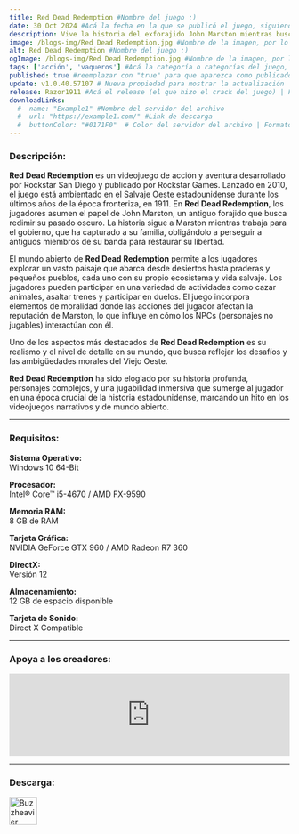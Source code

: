 ```yaml
---
title: Red Dead Redemption #Nombre del juego :)
date: 30 Oct 2024 #Acá la fecha en la que se publicó el juego, siguiendo este formato: Dia "30", Mes "Oct", Año "2024" = como debe quedar: 30 Oct 2024
description: Vive la historia del exforajido John Marston mientras busca a los últimos miembros vivos de la famosa banda de Van der Linde en el debut para PC del aclamado predecesor de Red Dead Redemption 2. #Acá una mini descripción del juego
image: /blogs-img/Red Dead Redemption.jpg #Nombre de la imagen, por lo general es exactamente el mismo nombre que el juego excluyendo lo ":" (Dos puntos)
alt: Red Dead Redemption #Nombre del juego :)
ogImage: /blogs-img/Red Dead Redemption.jpg #Nombre de la imagen, por lo general es exactamente el mismo nombre que el juego excluyendo lo ":" (Dos puntos)
tags: ['acción', 'vaqueros'] #Acá la categoría o categorías del juego, si es más de una se coloca en este formato: ['categoría1', 'categoría2']
published: true #reemplazar con "true" para que aparezca como publicado
update: v1.0.40.57107 # Nueva propiedad para mostrar la actualización | Formato: v1.0.0
release: Razor1911 #Acá el release (el que hizo el crack del juego) | Formato: Nicolhetti
downloadLinks:
  #- name: "Example1" #Nombre del servidor del archivo
  #  url: "https://example1.com/" #Link de descarga
  #  buttonColor: "#0171F0"  # Color del servidor del archivo | Formato hexadecimal | MediaFire: #0171F0 | Buzzheavier: #FF6600 |
---
```


<!--En VSCode seleccionando una palabra, por ejemplo: "Red Dead Redemption" y apretando Ctrl+F2 se seleccionan todas las palabras iguales-->

### Descripción:
**Red Dead Redemption** es un videojuego de acción y aventura desarrollado por Rockstar San Diego y publicado por Rockstar Games. Lanzado en 2010, el juego está ambientado en el Salvaje Oeste estadounidense durante los últimos años de la época fronteriza, en 1911. En **Red Dead Redemption**, los jugadores asumen el papel de John Marston, un antiguo forajido que busca redimir su pasado oscuro. La historia sigue a Marston mientras trabaja para el gobierno, que ha capturado a su familia, obligándolo a perseguir a antiguos miembros de su banda para restaurar su libertad.

El mundo abierto de **Red Dead Redemption** permite a los jugadores explorar un vasto paisaje que abarca desde desiertos hasta praderas y pequeños pueblos, cada uno con su propio ecosistema y vida salvaje. Los jugadores pueden participar en una variedad de actividades como cazar animales, asaltar trenes y participar en duelos. El juego incorpora elementos de moralidad donde las acciones del jugador afectan la reputación de Marston, lo que influye en cómo los NPCs (personajes no jugables) interactúan con él.

Uno de los aspectos más destacados de **Red Dead Redemption** es su realismo y el nivel de detalle en su mundo, que busca reflejar los desafíos y las ambigüedades morales del Viejo Oeste.

**Red Dead Redemption** ha sido elogiado por su historia profunda, personajes complejos, y una jugabilidad inmersiva que sumerge al jugador en una época crucial de la historia estadounidense, marcando un hito en los videojuegos narrativos y de mundo abierto.

<!--Prompt para Chat-GPT: Hazme una descripción para el juego "Red Dead Redemption" y cada que menciones "Red Dead Redemption" ponlo en negrita -->

---

### Requisitos:
**Sistema Operativo:**  
Windows 10 64-Bit

**Procesador:**  
Intel® Core™ i5-4670 / AMD FX-9590

**Memoria RAM:**  
8 GB de RAM

**Tarjeta Gráfica:**  
NVIDIA GeForce GTX 960 / AMD Radeon R7 360

**DirectX:**  
Versión 12

**Almacenamiento:**  
12 GB de espacio disponible

**Tarjeta de Sonido:**  
Direct X Compatible

<!--Si falta o sobra un requisito se quita o se agrega manteniendo el mismo formato-->

---

### Apoya a los creadores:
<iframe src="https://store.steampowered.com/widget/2668510/" frameborder="0" style="background-color: transparent; width: 100% !important; aspect-ratio: 646 / 190;"></iframe>

<!--Reemplazar los numeros (AppID) del juego (en este caso 2668510) por el numero (AppID) correspondiente con el juego a publicar-->
<!--El AppID se encuentra en la URL del Juego en Steam-->

---

### Descarga:
[<img src="https://gist.github.com/cxmeel/0dbc95191f239b631c3874f4ccf114e2/raw/download.svg" alt="Buzzheavier" height="50" />](https://buzzheavier.com/f/GbJWd95w8AA)

<!-- # se debe reemplazar por el link de descarga-->

<!--Buzzheavier se debe reemplazar por el servicio donde está subido el juego-->